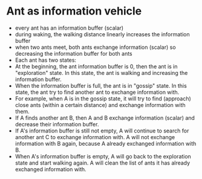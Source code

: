 # Ant as information vehicle
* every ant has an information buffer (scalar)
* during waking, the walking distance linearly increases the information buffer
* when two ants meet, both ants exchange information (scalar) so decreasing the information buffer for both ants
* Each ant has two states:
* At the beginning, the ant information buffer is 0, then the ant is in "exploration" state. In this state, the ant is walking and increasing the information buffer.
* When the information buffer is full, the ant is in "gossip" state. In this state, the ant try to find another ant to exchange information with. 
* For example, when A is in the gossip state, it will try to find (approach) close ants (within a certain distance) and exchange information with them.
* If A finds another ant B, then A and B exchange information (scalar) and decrease their information buffer. 
* If A's information buffer is still not empty, A will continue to search for another ant C to exchange information with. A will not exchange information with B again, because A already exchanged information with B. 
* When A's information buffer is empty, A will go back to the exploration state and start walking again. A will clean the list of ants it has already exchanged information with.